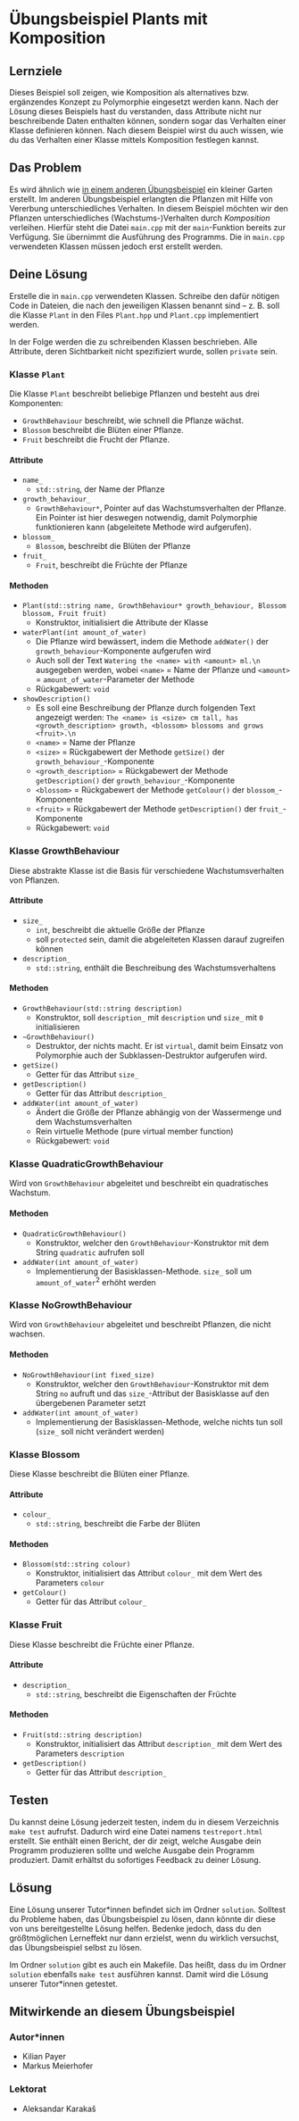 # Übungsbeispiel Plants mit Komposition

## Lernziele

Dieses Beispiel soll zeigen, wie Komposition als alternatives bzw. ergänzendes Konzept zu Polymorphie eingesetzt werden kann. Nach der Lösung dieses Beispiels hast du verstanden, dass Attribute nicht nur beschreibende Daten enthalten können, sondern sogar das Verhalten einer Klasse definieren können. Nach diesem Beispiel wirst du auch wissen, wie du das Verhalten einer Klasse mittels Komposition festlegen kannst.

## Das Problem

Es wird ähnlich wie [in einem anderen Übungsbeispiel](Semester%2002/OOP1/Projects/OOP-coding-exercises/week_4/plants_inheritance/README.md) ein kleiner Garten erstellt. Im anderen Übungsbeispiel erlangten die Pflanzen mit Hilfe von Vererbung unterschiedliches Verhalten. In diesem Beispiel möchten wir den Pflanzen unterschiedliches (Wachstums-)Verhalten durch *Komposition* verleihen. Hierfür steht die Datei `main.cpp` mit der `main`-Funktion bereits zur Verfügung. Sie übernimmt die Ausführung des Programms. Die in `main.cpp` verwendeten Klassen müssen jedoch erst erstellt werden.

## Deine Lösung

Erstelle die in `main.cpp` verwendeten Klassen. Schreibe den dafür nötigen Code in Dateien, die nach den jeweiligen Klassen benannt sind – z. B. soll die Klasse `Plant` in den Files `Plant.hpp` und `Plant.cpp` implementiert werden.

In der Folge werden die zu schreibenden Klassen beschrieben. Alle Attribute, deren Sichtbarkeit nicht spezifiziert wurde, sollen `private` sein.

### Klasse `Plant`

Die Klasse `Plant` beschreibt beliebige Pflanzen und besteht aus drei Komponenten:

- `GrowthBehaviour` beschreibt, wie schnell die Pflanze wächst.
- `Blossom` beschreibt die Blüten einer Pflanze.
- `Fruit` beschreibt die Frucht der Pflanze.

#### Attribute

- `name_`
  - `std::string`, der Name der Pflanze
- `growth_behaviour_`
  - `GrowthBehaviour*`, Pointer auf das Wachstumsverhalten der Pflanze. Ein Pointer ist hier deswegen notwendig, damit Polymorphie funktionieren kann (abgeleitete Methode wird aufgerufen).
- `blossom_`
  - `Blossom`, beschreibt die Blüten der Pflanze
- `fruit_`
  - `Fruit`, beschreibt die Früchte der Pflanze

#### Methoden

- `Plant(std::string name, GrowthBehaviour* growth_behaviour, Blossom blossom, Fruit fruit)`
  - Konstruktor, initialisiert die Attribute der Klasse
- `waterPlant(int amount_of_water)`
  - Die Pflanze wird bewässert, indem die Methode `addWater()` der `growth_behaviour`-Komponente aufgerufen wird
  - Auch soll der Text `Watering the <name> with <amount> ml.\n` ausgegeben werden, wobei `<name>` = Name der Pflanze und `<amount>` = `amount_of_water`-Parameter der Methode
  - Rückgabewert: `void`
- `showDescription()`
  - Es soll eine Beschreibung der Pflanze durch folgenden Text angezeigt werden: `The <name> is <size> cm tall, has <growth_description> growth, <blossom> blossoms and grows <fruit>.\n`
  - `<name>` = Name der Pflanze
  - `<size>` = Rückgabewert der Methode `getSize()` der `growth_behaviour_`-Komponente
  - `<growth_description>` = Rückgabewert der Methode `getDescription()` der `growth_behaviour_`-Komponente
  - `<blossom>` = Rückgabewert der Methode `getColour()` der `blossom_`-Komponente
  - `<fruit>` = Rückgabewert der Methode `getDescription()` der `fruit_`-Komponente
  - Rückgabewert: `void`

### Klasse GrowthBehaviour

Diese abstrakte Klasse ist die Basis für verschiedene Wachstumsverhalten von Pflanzen.

#### Attribute

- `size_`
  - `int`, beschreibt die aktuelle Größe der Pflanze
  - soll `protected` sein, damit die abgeleiteten Klassen darauf zugreifen können
- `description_`
  - `std::string`, enthält die Beschreibung des Wachstumsverhaltens

#### Methoden

- `GrowthBehaviour(std::string description)`
  - Konstruktor, soll `description_` mit `description` und `size_` mit `0` initialisieren
- `~GrowthBehaviour()`
  - Destruktor, der nichts macht. Er ist `virtual`, damit beim Einsatz von Polymorphie auch der Subklassen-Destruktor aufgerufen wird.
- `getSize()`
  - Getter für das Attribut `size_`
- `getDescription()`
  - Getter für das Attribut `description_`
- `addWater(int amount_of_water)`
  - Ändert die Größe der Pflanze abhängig von der Wassermenge und dem Wachstumsverhalten
  - Rein virtuelle Methode (pure virtual member function)
  - Rückgabewert: `void`

### Klasse QuadraticGrowthBehaviour

Wird von `GrowthBehaviour` abgeleitet und beschreibt ein quadratisches Wachstum.

#### Methoden

- `QuadraticGrowthBehaviour()`
  - Konstruktor, welcher den `GrowthBehaviour`-Konstruktor mit dem String `quadratic` aufrufen soll
- `addWater(int amount_of_water)`
  - Implementierung der Basisklassen-Methode. `size_` soll um `amount_of_water`<sup>2</sup> erhöht werden

### Klasse NoGrowthBehaviour

Wird von `GrowthBehaviour` abgeleitet und beschreibt Pflanzen, die nicht wachsen.

#### Methoden

- `NoGrowthBehaviour(int fixed_size)`
  - Konstruktor, welcher den `GrowthBehaviour`-Konstruktor mit dem String `no` aufruft und das `size_`-Attribut der Basisklasse auf den übergebenen Parameter setzt
- `addWater(int amount_of_water)`
  - Implementierung der Basisklassen-Methode, welche nichts tun soll (`size_` soll nicht verändert werden)

### Klasse Blossom

Diese Klasse beschreibt die Blüten einer Pflanze.

#### Attribute

- `colour_`
  - `std::string`, beschreibt die Farbe der Blüten

#### Methoden

- `Blossom(std::string colour)`
  - Konstruktor, initialisiert das Attribut `colour_` mit dem Wert des Parameters `colour`
- `getColour()`
  - Getter für das Attribut `colour_`

### Klasse Fruit

Diese Klasse beschreibt die Früchte einer Pflanze.

#### Attribute

- `description_`
  - `std::string`, beschreibt die Eigenschaften der Früchte

#### Methoden

- `Fruit(std::string description)`
  - Konstruktor, initialisiert das Attribut `description_` mit dem Wert des Parameters `description`
- `getDescription()`
  - Getter für das Attribut `description_`

## Testen

Du kannst deine Lösung jederzeit testen, indem du in diesem Verzeichnis `make test` aufrufst. Dadurch wird eine Datei namens `testreport.html` erstellt. Sie enthält einen Bericht, der dir zeigt, welche Ausgabe dein Programm produzieren sollte und welche Ausgabe dein Programm produziert. Damit erhältst du sofortiges Feedback zu deiner Lösung.

## Lösung

Eine Lösung unserer Tutor\*innen befindet sich im Ordner `solution`. Solltest du Probleme haben, das Übungsbeispiel zu lösen, dann könnte dir diese von uns bereitgestellte Lösung helfen. Bedenke jedoch, dass du den größtmöglichen Lerneffekt nur dann erzielst, wenn du wirklich versuchst, das Übungsbeispiel selbst zu lösen.

Im Ordner `solution` gibt es auch ein Makefile. Das heißt, dass du im Ordner `solution` ebenfalls `make test` ausführen kannst. Damit wird die Lösung unserer Tutor\*innen getestet.

## Mitwirkende an diesem Übungsbeispiel

### Autor\*innen

- Kilian Payer
- Markus Meierhofer

### Lektorat

- Aleksandar Karakaš
